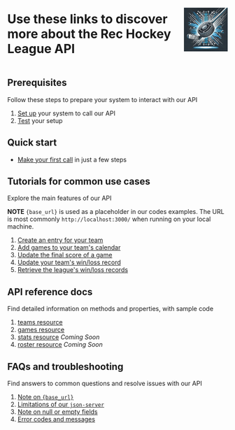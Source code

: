 <div style="display: flex; align-items: center; justify-content: space-between;">
  <h1>Use these links to discover more about the Rec Hockey League API</h1>
  <img src="rec-hockey-service-logo_4x4.jpeg" alt="Rec Hockey League Logo" style="width: 100px; height: 100px; margin-left: 20px;">
</div>

## Prerequisites

Follow these steps to prepare your system to interact with our API

1. [Set up](prerequisites.md) your system to call our API
2. [Test](test-system.md) your setup

## Quick start
  - [Make your first call](quick-start.md) in just a few steps

## Tutorials for common use cases

Explore the main features of our API

**NOTE** `{base_url}` is used as a placeholder in our codes examples. The URL is most commonly `http://localhost:3000/` when running on your local machine.

1. [Create an entry for your team](tut-create-team.md)
2. [Add games to your team's calendar](tut-add-games.md)
3. [Update the final score of a game](tut-add-score.md)
4. [Update your team's win/loss record](tut-update-winloss.md)
5. [Retrieve the league's win/loss records](tut-retrieve-wlr.md)

## API reference docs

Find detailed information on methods and properties, with sample code

1. [teams resource](res-teams.md)
2. [games resource](res-games.md)
3. [stats resource](res-stats.md)  _Coming Soon_
4. [roster resource](res-roster.md)  _Coming Soon_

## FAQs and troubleshooting

Find answers to common questions and resolve issues with our API

1. [Note on `{base_url}`](xtra-base.md)
2. [Limitations of our `json-server`](xtra-limitations.md)
3. [Note on null or empty fields](xtra-null-fields.md)
4. [Error codes and messages](xtra-errors.md)
